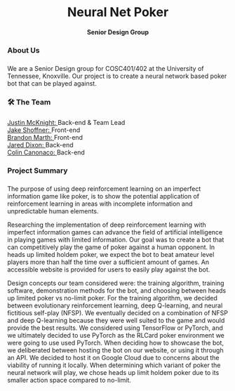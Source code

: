 <div align="center">
    <h1>Neural Net Poker</h1>
    <h4>Senior Design Group</h4>
</div>

###


###

<h3 align="left">About Us</h3>

###

<p align="left">
We are a Senior Design group for COSC401/402 at the University of Tennessee, Knoxville. Our project is to create a neural network based poker bot that can be played against.
</p>

###

<h3 align="left">🛠 The Team</h3>

###

<div align="left">
    <div>
        <a href="https://github.com/JMcknight75" target="_blank">
            Justin McKnight:
        </a>
        Back-end & Team Lead
    </div>
    <div>
        <a href="https://github.com/Jxk0be" target="_blank">
            Jake Shoffner:
        </a>
        Front-end
    </div>
    <div>
        <a href="https://github.com/Brandon-Marth" target="_blank">
            Brandon Marth:
        </a>
        Front-end
    </div>
    <div>
        <a href="https://github.com/jdixon34-cs340" target="_blank">
            Jared Dixon:
        </a>
        Back-end
    </div>
    <div>
        <a href="https://github.com/ColinC5" target="_blank">
            Colin Canonaco:
        </a>
        Back-end
    </div>
</div>

###

<h3 align="left">Project Summary</h3>

###

<p align="left">
The purpose of using deep reinforcement learning on an imperfect information game like poker, is to show the potential application of reinforcement learning in areas with incomplete information and unpredictable human elements.

Researching the implementation of deep reinforcement learning with imperfect information games can advance the field of artificial intelligence in playing games with limited information. Our goal was to create a bot that can competitively play the game of poker against a human opponent. In heads up limited holdem poker, we expect the bot to beat amateur level players more than half the time over a sufficient amount of games. An accessible website is provided for users to easily play against the bot.

Design concepts our team considered were: the training algorithm, training software, demonstration methods for the bot, and choosing between heads up limited poker vs no-limit poker. For the training algorithm, we decided between evolutionary reinforcement learning, deep Q-learning, and neural fictitious self-play (NFSP). We eventually decided on a combination of NFSP and deep Q-learning because they were well suited to the game and would provide the best results. We considered using TensorFlow or PyTorch, and we ultimately decided to use PyTorch as the RLCard poker environment we were going to use used PyTorch. When deciding how to showcase the bot, we deliberated between hosting the bot on our website, or using it through an API. We decided to host it on Google Cloud due to concerns about the viability of running it locally. When determining which variant of poker the neural network will play, we chose heads up limit holdem poker due to its smaller action space compared to no-limit.
</p>

